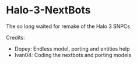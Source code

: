 # Halo-3-NextBots
The so long waited for remake of the Halo 3 SNPCs

Credits:
- Dopey: Endless model, porting and entities help
- Ivan04: Coding the nextbots and porting models
